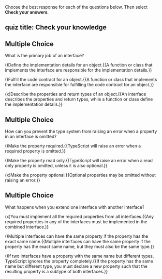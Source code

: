 
Choose the best response for each of the questions below. Then select **Check your answers**.
## quiz title: Check your knowledge

## Multiple Choice
What is the primary job of an interface?

()Define the implementation details for an object.{{A function or class that implements the interface are responsible for the implementation details.}}

()Fulfill the code contract for an object.{{A function or class that implements the interface are responsible for fulfilling the code contract for an object.}}

(x)Describe the properties and return types of an object.{{An interface describes the properties and return types, while a function or class define the implementation details.}}

## Multiple Choice
How can you prevent the type system from raising an error when a property in an interface is omitted?

()Make the property required.{{TypeScript will raise an error when a required property is omitted.}}

()Make the property read only.{{TypeScript will raise an error when a read only property is omitted, unless it is also optional.}}

(x)Make the property optional.{{Optional properties may be omitted without raising an error.}}

## Multiple Choice
What happens when you extend one interface with another interface?

(x)You must implement all the required properties from all interfaces.{{Any required properties in any of the interfaces must be implemented in the combined interface.}}

()Multiple interfaces can have the same property if the property has the exact same name.{{Multiple interfaces can have the same property if the property has the exact same name, but they must also be the same type.}}

()If two interfaces have a property with the same name but different types, TypeScript ignores the property completely.{{If the property has the same name but different type, you must declare a new property such that the resulting property is a subtype of both interfaces.}}

